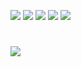 
![](https://img.shields.io/badge/Linux-FCC624?style=for-the-badge&logo=linux&logoColor=black)
![](https://img.shields.io/badge/Windows-0078D6?style=for-the-badge&logo=windows&logoColor=white)
![](https://img.shields.io/badge/CISCO-1BA0D7?style=for-the-badge&logo=cisco&logoColor=white)
![](https://img.shields.io/badge/Python-0d0d0d?style=for-the-badge&logo=python&logoColor=blue)
![](https://img.shields.io/badge/Java-4d2e00?style=for-the-badge&logo=java&logoColor=blue)
#
![](https://github-readme-stats.vercel.app/api?username=peible-1050&show_icons=true&theme=codeSTACKr)
